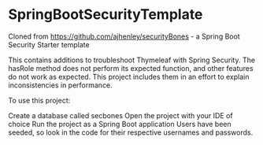 # SpringBootSecurityTemplate
Cloned from https://github.com/ajhenley/securityBones - a Spring Boot Security Starter template

This contains additions to troubleshoot Thymeleaf with Spring Security. The hasRole method does not perform its expected function, and other features do not work as expected. This project includes them in an effort to explain inconsistencies in performance.

To use this project:

Create a database called secbones
Open the project with your IDE of choice
Run the project as a Spring Boot application
Users have been seeded, so look in the code for their respective usernames and passwords.
